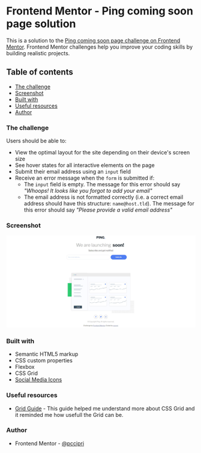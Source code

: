 # Frontend Mentor - Ping coming soon page solution

This is a solution to the [Ping coming soon page challenge on Frontend Mentor](https://www.frontendmentor.io/challenges/ping-single-column-coming-soon-page-5cadd051fec04111f7b848da). Frontend Mentor challenges help you improve your coding skills by building realistic projects. 

## Table of contents

- [The challenge](#the-challenge)
- [Screenshot](#screenshot)
- [Built with](#built-with)
- [Useful resources](#useful-resources)
- [Author](#author)

### The challenge

Users should be able to:

- View the optimal layout for the site depending on their device's screen size
- See hover states for all interactive elements on the page
- Submit their email address using an `input` field
- Receive an error message when the `form` is submitted if:
	- The `input` field is empty. The message for this error should say *"Whoops! It looks like you forgot to add your email"*
	- The email address is not formatted correctly (i.e. a correct email address should have this structure: `name@host.tld`). The message for this error should say *"Please provide a valid email address"*

### Screenshot

![My project](./screenshot.jpg)


### Built with

- Semantic HTML5 markup
- CSS custom properties
- Flexbox
- CSS Grid
- [Social Media Icons](https://fontawesome.com//)


### Useful resources

- [Grid Guide](https://css-tricks.com/snippets/css/complete-guide-grid/) - This guide helped me understand more about CSS Grid and it reminded me how usefull the Grid can be.

### Author

- Frontend Mentor - [@pccipri](https://www.frontendmentor.io/profile/pccipri)
